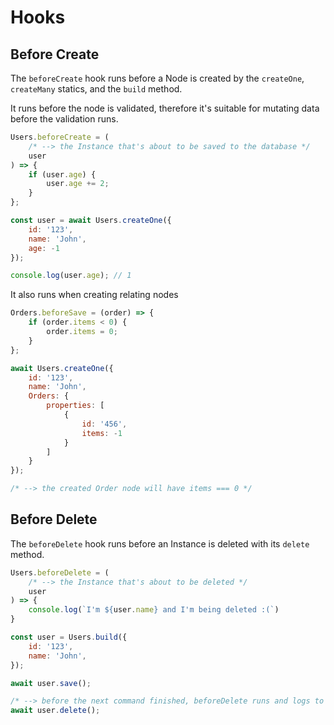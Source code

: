 # Hooks

## Before Create

The `beforeCreate` hook runs before a Node is created by the `createOne`, `createMany` statics, and the `build` method.

It runs before the node is validated, therefore it's suitable for mutating data before the validation runs.

```js
Users.beforeCreate = (
    /* --> the Instance that's about to be saved to the database */
    user
) => {
    if (user.age) {
        user.age += 2;
    }
};

const user = await Users.createOne({
    id: '123',
    name: 'John',
    age: -1
});

console.log(user.age); // 1
```

It also runs when creating relating nodes

```js
Orders.beforeSave = (order) => {
    if (order.items < 0) {
        order.items = 0;
    }
};

await Users.createOne({
    id: '123',
    name: 'John',
    Orders: {
        properties: [
            {
                id: '456',
                items: -1
            }
        ]
    }
});

/* --> the created Order node will have items === 0 */
```

## Before Delete

The `beforeDelete` hook runs before an Instance is deleted with its `delete` method.

```js
Users.beforeDelete = (
    /* --> the Instance that's about to be deleted */
    user
) => {
    console.log(`I'm ${user.name} and I'm being deleted :(`)
}

const user = Users.build({
    id: '123',
    name: 'John',
});

await user.save();

/* --> before the next command finished, beforeDelete runs and logs to the console */
await user.delete();
```